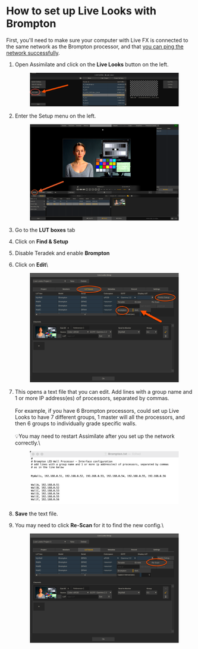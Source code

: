 # How to set up Live Looks with Brompton

First, you'll need to make sure your computer with Live FX is connected to the same network as the Brompton processor, and that [you can ping the network successfully](../general-troubleshooting/networking-tips.md#how-to-ping-a-device-on-the-network).&#x20;

1.  Open Assimilate and click on the **Live Looks** button on the left.&#x20;

    <figure><img src="../.gitbook/assets/image (7) (1).png" alt=""><figcaption></figcaption></figure>
2.  Enter the Setup menu on the left.

    <figure><img src="../.gitbook/assets/image (109).png" alt=""><figcaption></figcaption></figure>
3. Go to the **LUT boxes** tab
4. Click on **Find & Setup**
5. Disable Teradek and enable **Brompton**
6.  Click on **Edit**\


    <figure><img src="../.gitbook/assets/image (110).png" alt=""><figcaption></figcaption></figure>
7.  This opens a text file that you can edit. Add lines with a group name and 1 or more IP address(es) of processors, separated by commas. \
    \
    For example, if you have 6 Brompton processors, could set up Live Looks to have 7 different groups, 1 master will all the processors, and then 6 groups to individually grade specific walls. \
    \
    :bulb:You may need to restart Assimilate after you set up the network correctly.\


    <figure><img src="../.gitbook/assets/image (11).png" alt=""><figcaption></figcaption></figure>
8. **Save** the text file.
9.  You may need to click **Re-Scan** for it to find the new config.\


    <figure><img src="../.gitbook/assets/image (111).png" alt=""><figcaption></figcaption></figure>
